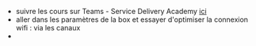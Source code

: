 
- suivre les cours sur Teams - Service Delivery Academy [ici](https://teams.microsoft.com/_#/tab::b6cc248c-cebc-4a25-86be-74857b51e4fc/G%C3%A9n%C3%A9ral?threadId=19:d96BmURG1Avg4RdlW5S9jvyyACNNdju0v1olptpizEI1@thread.tacv2&ctx=channel)
- aller dans les paramètres de la box et essayer d'optimiser la connexion wifi : via les canaux
- 
